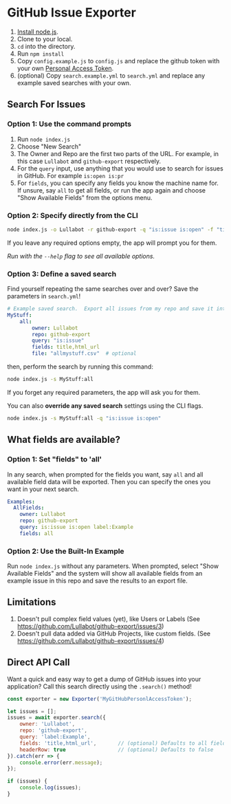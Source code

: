 # GitHub Issue Exporter

1. [Install node.js](https://docs.npmjs.com/downloading-and-installing-node-js-and-npm).
2. Clone to your local.
3. `cd` into the directory.
4. Run `npm install`
5. Copy `config.example.js` to `config.js` and replace the github token with your own [Personal Access Token](https://docs.github.com/en/authentication/keeping-your-account-and-data-secure/managing-your-personal-access-tokens).
6. (optional) Copy `search.example.yml` to `search.yml` and replace any example saved searches with your own.

## Search For Issues

### Option 1: Use the command prompts
1. Run `node index.js`
2. Choose "New Search"
3. The Owner and Repo are the first two parts of the URL.  For example, in this case `Lullabot` and `github-export` respectively.
4. For the `query` input, use anything that you would use to search for issues in GitHub.  For example `is:open is:pr`
5. For `fields`, you can specify any fields you know the machine name for.  If unsure, say `all` to get all fields, or run the app again and choose "Show Available Fields" from the options menu.

### Option 2: Specify directly from the CLI

```bash
node index.js -o Lullabot -r github-export -q "is:issue is:open" -f "title,html_url" -f issuedump.csv
```

If you leave any required options empty, the app will prompt you for them.

*Run with the `--help` flag to see all available options.*

### Option 3: Define a saved search
Find yourself repeating the same searches over and over?  Save the parameters in  `search.yml`!

```yaml
# Example saved search.  Export all issues from my repo and save it into the 'exports' folder as 'allmystuff.csv'.
MyStuff:
    all:
        owner: Lullabot
        repo: github-export
        query: "is:issue"
        fields: title,html_url
        file: "allmystuff.csv"  # optional
```

then, perform the search by running this command:

```bash
node index.js -s MyStuff:all
```
If you forget any required parameters, the app will ask you for them.

You can also **override any saved search** settings using the CLI flags.

```bash
node index.js -s MyStuff:all -q "is:issue is:open"
```

## What fields are available?
### Option 1: Set "fields" to 'all'
In any search, when prompted for the fields you want, say `all` and all available field data will be exported.  Then you can specify the ones you want in your next search.

```yaml
Examples:
  AllFields:
    owner: Lullabot
    repo: github-export
    query: is:issue is:open label:Example
    fields: all
```

### Option 2: Use the Built-In Example
Run `node index.js` without any parameters.  When prompted, select "Show Available Fields" and the system will show all available fields from an example issue in this repo and save the results to an export file. 

## Limitations
1. Doesn't pull complex field values (yet), like Users or Labels (See https://github.com/Lullabot/github-export/issues/3)
2. Doesn't pull data added via GitHub Projects, like custom fields. (See https://github.com/Lullabot/github-export/issues/4)

## Direct API Call
Want a quick and easy way to get a dump of GitHub issues into your application?  Call this search directly using the `.search()` method!

```js
const exporter = new Exporter('MyGitHubPersonlAccessToken');

let issues = [];
issues = await exporter.search({
    owner: 'Lullabot',
    repo: 'github-export',
    query: 'label:Example',
    fields: 'title,html_url',       // (optional) Defaults to all fields
    headerRow: true                 // (optional) Defaults to false
}).catch(err => {
    console.error(err.message);
});

if (issues) {
    console.log(issues);
}
```
